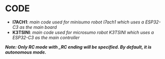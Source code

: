 # CODE
- **I7ACH1**: *main code used for minisumo robot I7ach1 which uses a ESP32-C3 as the main board*
- **K3TSINI**: *main code used for microsumo robot K3TSINI which uses a ESP32-C3 as the main controller*

***Note: Only RC mode with _RC ending will be specified. By default, it is autonomous mode.***
